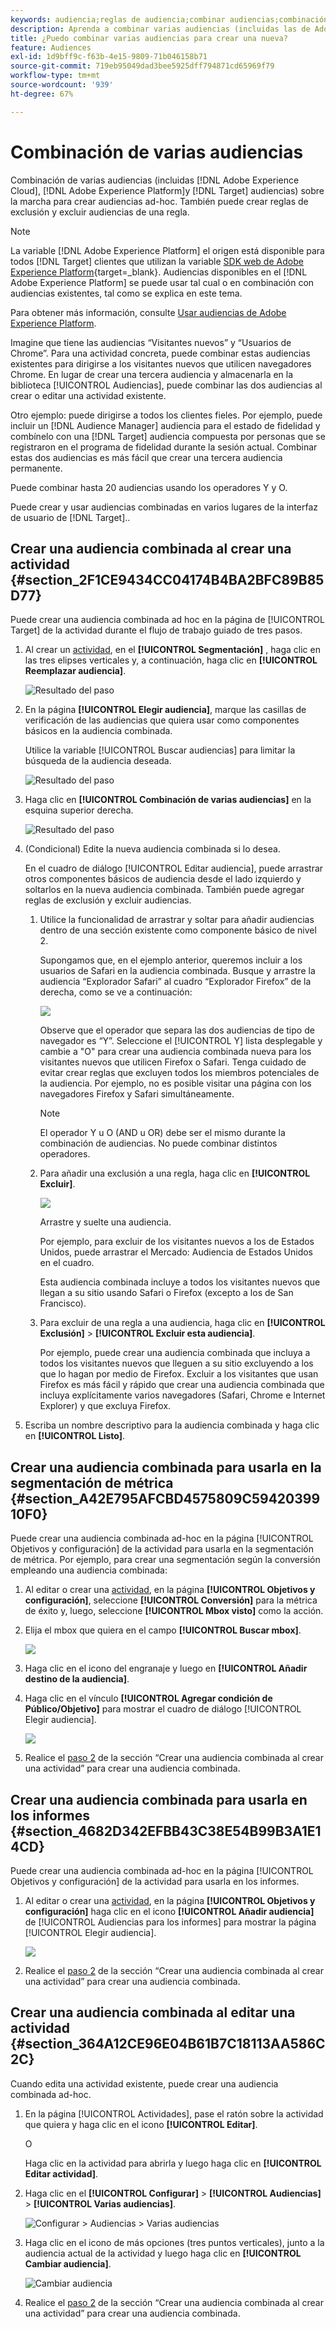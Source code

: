 ```yaml
---
keywords: audiencia;reglas de audiencia;combinar audiencias;combinación de audiencias;exclusión;añadir exclusión;excluir;audiencia específica
description: Aprenda a combinar varias audiencias (incluidas las de Adobe Experience Cloud y [!DNL Target] audiencias) sobre la marcha para crear audiencias ad-hoc.
title: ¿Puedo combinar varias audiencias para crear una nueva?
feature: Audiences
exl-id: 1d9bff9c-f63b-4e15-9809-71b046158b71
source-git-commit: 719eb95049dad3bee5925dff794871cd65969f79
workflow-type: tm+mt
source-wordcount: '939'
ht-degree: 67%

---
```


# Combinación de varias audiencias

Combinación de varias audiencias (incluidas [!DNL Adobe Experience Cloud], [!DNL Adobe Experience Platform]y [!DNL Target] audiencias) sobre la marcha para crear audiencias ad-hoc. También puede crear reglas de exclusión y excluir audiencias de una regla.

>[!NOTE]
>
>La variable [!DNL Adobe Experience Platform] el origen está disponible para todos [!DNL Target] clientes que utilizan la variable [SDK web de Adobe Experience Platform](https://developer.adobe.com/target/implement/client-side/aep-web-sdk/){target=_blank}. Audiencias disponibles en el [!DNL Adobe Experience Platform] se puede usar tal cual o en combinación con audiencias existentes, tal como se explica en este tema.
>
>Para obtener más información, consulte [Usar audiencias de Adobe Experience Platform](/help/main/c-target/c-audiences/audiences.md#aep).

Imagine que tiene las audiencias “Visitantes nuevos” y “Usuarios de Chrome”. Para una actividad concreta, puede combinar estas audiencias existentes para dirigirse a los visitantes nuevos que utilicen navegadores Chrome. En lugar de crear una tercera audiencia y almacenarla en la biblioteca [!UICONTROL Audiencias], puede combinar las dos audiencias al crear o editar una actividad existente.

Otro ejemplo: puede dirigirse a todos los clientes fieles. Por ejemplo, puede incluir un [!DNL Audience Manager] audiencia para el estado de fidelidad y combínelo con una [!DNL Target] audiencia compuesta por personas que se registraron en el programa de fidelidad durante la sesión actual. Combinar estas dos audiencias es más fácil que crear una tercera audiencia permanente.

Puede combinar hasta 20 audiencias usando los operadores Y y O.

Puede crear y usar audiencias combinadas en varios lugares de la interfaz de usuario de [!DNL Target]..

## Crear una audiencia combinada al crear una actividad {#section_2F1CE9434CC04174B4BA2BFC89B85D77}

Puede crear una audiencia combinada ad hoc en la página de [!UICONTROL Target] de la actividad durante el flujo de trabajo guiado de tres pasos.

1. Al crear un [actividad](/help/main/c-activities/activities.md#concept_D317A95A1AB54674BA7AB65C7985BA03), en el **[!UICONTROL Segmentación]** , haga clic en las tres elipses verticales y, a continuación, haga clic en **[!UICONTROL Reemplazar audiencia]**.

   ![Resultado del paso](assets/edit_audience.png)

1. En la página **[!UICONTROL Elegir audiencia]**, marque las casillas de verificación de las audiencias que quiera usar como componentes básicos en la audiencia combinada.

   Utilice la variable [!UICONTROL Buscar audiencias] para limitar la búsqueda de la audiencia deseada.

   ![Resultado del paso](assets/combine_multiple_audiences1.png)

1. Haga clic en **[!UICONTROL Combinación de varias audiencias]** en la esquina superior derecha.

   ![Resultado del paso](assets/combine_multiple_audiences2.png)

1. (Condicional) Edite la nueva audiencia combinada si lo desea.

   En el cuadro de diálogo [!UICONTROL Editar audiencia], puede arrastrar otros componentes básicos de audiencia desde el lado izquierdo y soltarlos en la nueva audiencia combinada. También puede agregar reglas de exclusión y excluir audiencias.

   1. Utilice la funcionalidad de arrastrar y soltar para añadir audiencias dentro de una sección existente como componente básico de nivel 2.

      Supongamos que, en el ejemplo anterior, queremos incluir a los usuarios de Safari en la audiencia combinada. Busque y arrastre la audiencia “Explorador Safari” al cuadro “Explorador Firefox” de la derecha, como se ve a continuación:

      ![](assets/combine_multiple_audiences3.png)

      Observe que el operador que separa las dos audiencias de tipo de navegador es “Y”. Seleccione el [!UICONTROL Y] lista desplegable y cambie a &quot;O&quot; para crear una audiencia combinada nueva para los visitantes nuevos que utilicen Firefox o Safari. Tenga cuidado de evitar crear reglas que excluyen todos los miembros potenciales de la audiencia. Por ejemplo, no es posible visitar una página con los navegadores Firefox y Safari simultáneamente.

      >[!NOTE]
      >
      >El operador Y u O (AND u OR) debe ser el mismo durante la combinación de audiencias. No puede combinar distintos operadores.

   1. Para añadir una exclusión a una regla, haga clic en **[!UICONTROL Excluir]**.

      ![](assets/combine_multiple_audiences3a.png)

      Arrastre y suelte una audiencia.

      Por ejemplo, para excluir de los visitantes nuevos a los de Estados Unidos, puede arrastrar el Mercado: Audiencia de Estados Unidos en el cuadro.

      Esta audiencia combinada incluye a todos los visitantes nuevos que llegan a su sitio usando Safari o Firefox (excepto a los de San Francisco).

   1. Para excluir de una regla a una audiencia, haga clic en **[!UICONTROL Exclusión]** > **[!UICONTROL Excluir esta audiencia]**.

      Por ejemplo, puede crear una audiencia combinada que incluya a todos los visitantes nuevos que lleguen a su sitio excluyendo a los que lo hagan por medio de Firefox. Excluir a los visitantes que usan Firefox es más fácil y rápido que crear una audiencia combinada que incluya explícitamente varios navegadores (Safari, Chrome e Internet Explorer) y que excluya Firefox.

1. Escriba un nombre descriptivo para la audiencia combinada y haga clic en **[!UICONTROL Listo]**.

## Crear una audiencia combinada para usarla en la segmentación de métrica {#section_A42E795AFCBD4575809C5942039910F0}

Puede crear una audiencia combinada ad-hoc en la página [!UICONTROL Objetivos y configuración] de la actividad para usarla en la segmentación de métrica. Por ejemplo, para crear una segmentación según la conversión empleando una audiencia combinada:

1. Al editar o crear una [actividad](/help/main/c-activities/activities.md#concept_D317A95A1AB54674BA7AB65C7985BA03), en la página **[!UICONTROL Objetivos y configuración]**, seleccione **[!UICONTROL Conversión]** para la métrica de éxito y, luego, seleccione **[!UICONTROL Mbox visto]** como la acción.
1. Elija el mbox que quiera en el campo **[!UICONTROL Buscar mbox]**.

   ![](assets/combine_multiple_audiences4.png)

1. Haga clic en el icono del engranaje y luego en **[!UICONTROL Añadir destino de la audiencia]**.
1. Haga clic en el vínculo **[!UICONTROL Agregar condición de Público/Objetivo]** para mostrar el cuadro de diálogo [!UICONTROL Elegir audiencia].

   ![](assets/combine_multiple_audiences5.png)

1. Realice el [paso 2](/help/main/c-target/combining-multiple-audiences.md#section_2F1CE9434CC04174B4BA2BFC89B85D77) de la sección “Crear una audiencia combinada al crear una actividad” para crear una audiencia combinada.

## Crear una audiencia combinada para usarla en los informes {#section_4682D342EFBB43C38E54B99B3A1E14CD}

Puede crear una audiencia combinada ad-hoc en la página [!UICONTROL Objetivos y configuración] de la actividad para usarla en los informes.

1. Al editar o crear una  [actividad](/help/main/c-activities/activities.md#concept_D317A95A1AB54674BA7AB65C7985BA03), en la página **[!UICONTROL Objetivos y configuración]** haga clic en el icono **[!UICONTROL Añadir audiencia]** de [!UICONTROL Audiencias para los informes] para mostrar la página [!UICONTROL Elegir audiencia].

   ![](assets/combine_multiple_audiences6.png)

1. Realice el [paso 2](/help/main/c-target/combining-multiple-audiences.md#section_2F1CE9434CC04174B4BA2BFC89B85D77) de la sección “Crear una audiencia combinada al crear una actividad” para crear una audiencia combinada.

## Crear una audiencia combinada al editar una actividad {#section_364A12CE96E04B61B7C18113AA586C2C}

Cuando edita una actividad existente, puede crear una audiencia combinada ad-hoc.

1. En la página [!UICONTROL Actividades], pase el ratón sobre la actividad que quiera y haga clic en el icono **[!UICONTROL Editar]**.

   O

   Haga clic en la actividad para abrirla y luego haga clic en **[!UICONTROL Editar actividad]**.

1. Haga clic en el **[!UICONTROL Configurar]** > **[!UICONTROL Audiencias]** > **[!UICONTROL Varias audiencias]**.

   ![Configurar > Audiencias > Varias audiencias](assets/combine_multiple_audiences7.png)

1. Haga clic en el icono de más opciones (tres puntos verticales), junto a la audiencia actual de la actividad y luego haga clic en **[!UICONTROL Cambiar audiencia]**.

   ![Cambiar audiencia](assets/combine_multiple_audiences8.png)

1. Realice el [paso 2](/help/main/c-target/combining-multiple-audiences.md#section_2F1CE9434CC04174B4BA2BFC89B85D77) de la sección “Crear una audiencia combinada al crear una actividad” para crear una audiencia combinada.
